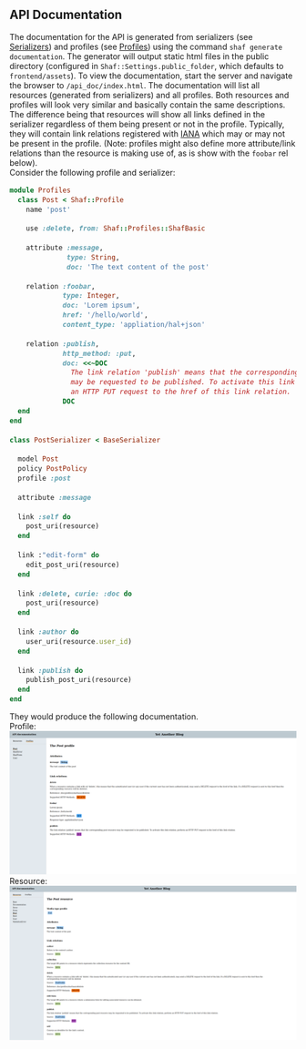 ## API Documentation
The documentation for the API is generated from serializers (see [Serializers](SERIALIZERS.md)) and profiles (see [Profiles](PROFILES.md)) using the command `shaf generate documentation`.
The generator will output static html files in the public directory (configured in `Shaf::Settings.public_folder`, which defaults to `frontend/assets`).
To view the documentation, start the server and navigate the browser to `/api_doc/index.html`.
The documentation will list all resources (generated from serializers) and all profiles.
Both resources and profiles will look very similar and basically contain the same descriptions. The difference being that resources will show all links defined in the serializer regardless of them being present or not in the profile. Typically, they will contain link relations registered with [IANA](https://www.iana.org/assignments/link-relations/link-relations.xhtml) which may or may not be present in the profile. (Note: profiles might also define more attribute/link relations than the resource is making use of, as is  show with the `foobar` rel below).  
Consider the following profile and serializer:
```ruby
module Profiles
  class Post < Shaf::Profile
    name 'post'

    use :delete, from: Shaf::Profiles::ShafBasic

    attribute :message,
              type: String,
              doc: 'The text content of the post'

    relation :foobar,
             type: Integer,
             doc: 'Lorem ipsum',
             href: '/hello/world',
             content_type: 'appliation/hal+json'

    relation :publish,
             http_method: :put,
             doc: <<~DOC
               The link relation 'publish' means that the corresponding post resource
               may be requested to be published. To activate this link relation, perform
               an HTTP PUT request to the href of this link relation.
             DOC
  end
end

class PostSerializer < BaseSerializer

  model Post
  policy PostPolicy
  profile :post

  attribute :message

  link :self do
    post_uri(resource)
  end

  link :"edit-form" do
    edit_post_uri(resource)
  end

  link :delete, curie: :doc do
    post_uri(resource)
  end

  link :author do
    user_uri(resource.user_id)
  end

  link :publish do
    publish_post_uri(resource)
  end
end
```

They would produce the following documentation.  
Profile:
![Profile documentation](profile_doc.png)
Resource:
![Resource documentation](resource_doc.png)

